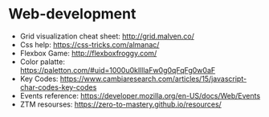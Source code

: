 # Web-development

* Grid visualization cheat sheet: http://grid.malven.co/
* Css help: https://css-tricks.com/almanac/
* Flexbox Game: http://flexboxfroggy.com/
* Color palatte: https://paletton.com/#uid=1000u0kllllaFw0g0qFqFg0w0aF
* Key Codes: https://www.cambiaresearch.com/articles/15/javascript-char-codes-key-codes
* Events reference: https://developer.mozilla.org/en-US/docs/Web/Events
* ZTM resourses: https://zero-to-mastery.github.io/resources/

